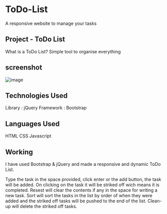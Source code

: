 # ToDo-List
A responsive website to manage your tasks


## Project - ToDo List
What is a ToDo List? Simple tool to organise everything


## screenshot
![image](https://user-images.githubusercontent.com/74261404/178119495-b8e3e688-b782-4bd2-bbdb-d577cf1350f3.png)


## Technologies Used
Library : jQuery
Framework : Bootstrap

## Languages Used
HTML
CSS
Javascript

## Working
I have used Bootstrap & jQuery and made a responsive and dynamic ToDo List.

Type the task in the space provided, click enter or the add button, the task will be added. On clicking on the task it will be striked off wich means it is completed. 
Resest will clear the contents if any in the space for writing a new task.
Sort will sort the tasks in the list by order of when they were added and the striked off tasks will be pushed to the end of the list.
Clean-up will delete the striked off tasks.
